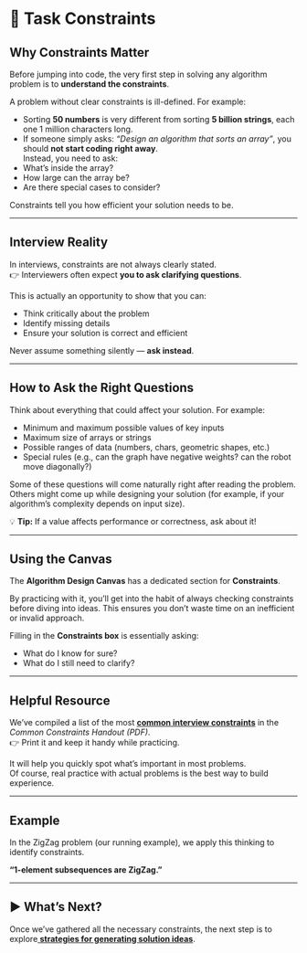 # 📌 Task Constraints

## Why Constraints Matter
Before jumping into code, the very first step in solving any algorithm problem is to **understand the constraints**.  

A problem without clear constraints is ill-defined. For example:  
- Sorting **50 numbers** is very different from sorting **5 billion strings**, each one 1 million characters long.  
- If someone simply asks: *“Design an algorithm that sorts an array”*, you should **not start coding right away**.  
Instead, you need to ask:  
- What’s inside the array?  
- How large can the array be?  
- Are there special cases to consider?  

Constraints tell you how efficient your solution needs to be.

---

## Interview Reality
In interviews, constraints are not always clearly stated.  
👉 Interviewers often expect **you to ask clarifying questions**.  

This is actually an opportunity to show that you can:  
- Think critically about the problem  
- Identify missing details  
- Ensure your solution is correct and efficient  

Never assume something silently — **ask instead**.

---

## How to Ask the Right Questions
Think about everything that could affect your solution. For example:  
- Minimum and maximum possible values of key inputs  
- Maximum size of arrays or strings  
- Possible ranges of data (numbers, chars, geometric shapes, etc.)  
- Special rules (e.g., can the graph have negative weights? can the robot move diagonally?)  

Some of these questions will come naturally right after reading the problem.  
Others might come up while designing your solution (for example, if your algorithm’s complexity depends on input size).

💡 **Tip:** If a value affects performance or correctness, ask about it!

---

## Using the Canvas
The **Algorithm Design Canvas** has a dedicated section for **Constraints**.  

By practicing with it, you’ll get into the habit of always checking constraints before diving into ideas. This ensures you don’t waste time on an inefficient or invalid approach.

Filling in the **Constraints box** is essentially asking:  
- What do I know for sure?  
- What do I still need to clarify?  

---

## Helpful Resource
We’ve compiled a list of the most [**common interview constraints**](./the-common-constraints-handout.pdf) in the *Common Constraints Handout (PDF)*.  
👉 Print it and keep it handy while practicing.  

It will help you quickly spot what’s important in most problems.  
Of course, real practice with actual problems is the best way to build experience.

---

## Example
In the ZigZag problem (our running example), we apply this thinking to identify constraints.  


**“1-element subsequences are ZigZag.”**

---

## ▶️ What’s Next?
Once we’ve gathered all the necessary constraints, the next step is to explore[ **strategies for generating solution ideas**](../Ideas/README.md).
